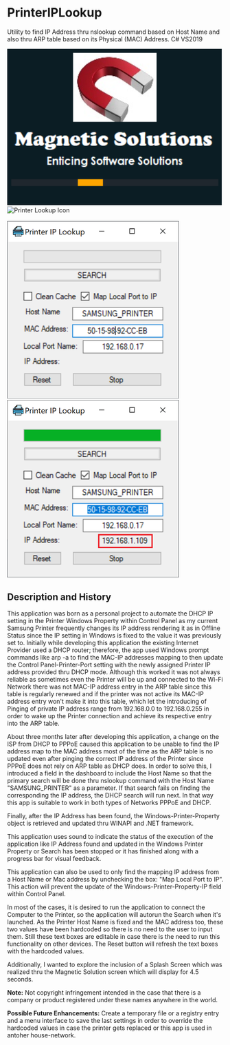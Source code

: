 # PrinterIPLookup
Utility to find IP Address thru nslookup command based on Host Name and also thru ARP table based on its Physical (MAC) Address. C# VS2019

<div float="left" padding="20px">
<img src="images/MagneticSolutions.png" alt="Splash Screen" width="500">
<img float="right" src="3925426-print-printer-printing-icon_111556.ico" alt="Printer Lookup Icon" heigh="50">
</div>
<br>
<div float="left">
<img src="images/Printer2.png" alt="Intial Search Screen" width="400">
<img src="images/Printer1.png" alt="Successful Search Screen" width="400">
</div>

<H2>Description and History</H2>

This application was born as a personal project to automate the DHCP IP setting in the Printer Windows Property within Control Panel as my current Samsung Printer frequently changes its IP address rendering it as in Offline Status since the IP setting in Windows is fixed to the value it was previously set to.
Initially while developing this application the existing Internet Provider used a DHCP router; therefore, the app used Windows prompt commands like arp -a to find the MAC-IP addresses mapping to then update the Control Panel-Printer-Port setting with the newly assigned Printer IP address provided thru DHCP mode.
Although this worked it was not always reliable as sometimes even the Printer will be up and connected to the Wi-Fi Network there was not MAC-IP address entry in the ARP table since this table is regularly renewed and if the printer was not active its MAC-IP address entry won't make it into this table, which let the introducing of Pinging of private IP address range from 192.168.0.0 to 192.168.0.255 in order to wake up the Printer connection and achieve its respective entry into the ARP table.

About three months later after developing this application, a change on the ISP from DHCP to PPPoE caused this application to be unable to find the IP address map to the MAC address most of the time as the ARP table is no updated even after pinging the correct IP address of the Printer since PPPoE does not rely on ARP table as DHCP does.
In order to solve this, I introduced a field in the dashboard to include the Host Name so that the primary search will be done thru nslookup command with the Host Name "SAMSUNG_PRINTER" as a parameter. If that search fails on finding the corresponding the IP address, the DHCP search will run next.
In that way this app is suitable to work in both types of Networks PPPoE and DHCP.

Finally, after the IP Address has been found, the Windows-Printer-Property object is retrieved and updated thru WINAPI and .NET framework.

This application uses sound to indicate the status of the execution of the application like IP Address found and updated in the Windows Printer Property or Search has been stopped or it has finished along with a progress bar for visual feedback.

This application can also be used to only find the mapping IP address from a Host Name or Mac address by unchecking the box: "Map Local Port to IP".
This action will prevent the update of the Windows-Printer-Property-IP field within Control Panel.

In most of the cases, it is desired to run the application to connect the Computer to the Printer, so the application will autorun the Search when it's launched.
As the Printer Host Name is fixed and the MAC address too, these two values have been hardcoded so there is no need to the user to input them.
Still these text boxes are editable in case there is the need to run this functionality on other devices.
The Reset button will refresh the text boxes with the hardcoded values.

Additionally, I wanted to explore the inclusion of a Splash Screen which was realized thru the Magnetic Solution screen which will display for 4.5 seconds.
<div float="left"><strong>Note:</strong> Not copyright infringement intended in the case that there is a company or product registered under these names anywhere in the world.</div>

<strong>Possible Future Enhancements:</strong> Create a temporary file or a registry entry and a menu interface to save the last settings in order to override the hardcoded values in case the printer gets replaced or this app is used in antoher house-network.

